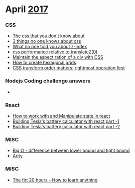 # April [2017]
[2017]: https://github.com/gistnoor/Links/tree/master/Year

### CSS
* [The css that you don't know about](https://medium.com/@mjtweaver/the-css-that-you-dont-know-about-d5945cea1c94)
* [3 things no one knows about css](https://www.sitepoint.com/3-things-almost-one-knows-css/)
* [What no one told you about z-index](https://philipwalton.com/articles/what-no-one-told-you-about-z-index/)
* [css performance relative to translateZ(0)](http://stackoverflow.com/questions/10814178/css-performance-relative-to-translatez0)
* [Maintain the aspect ration of a div with CSS](http://stackoverflow.com/questions/1495407/maintain-the-aspect-ratio-of-a-div-with-css)
* [How to create hexagonal grids](https://www.codesmite.com/article/how-to-create-pure-css-hexagonal-grids)
* [CSS transform order matters: rightmost operation first](http://stackoverflow.com/questions/27635272/css3-transform-order-matters-rightmost-operation-first) 


### Nodejs Coding challenge answers 
* []()

### React
* [How to work with and Manipulate state in react](https://www.sitepoint.com/work-with-and-manipulate-state-in-react/)
* [Building Tesla's battery calculator with react part -1](https://medium.freecodecamp.com/building-teslas-battery-range-calculator-with-react-part-1-2cb7abd8c1ee)
* [Building Tesla's battery calculator with react part -2](https://medium.freecodecamp.com/building-teslas-battery-range-calculator-with-react-part-2-redux-version-2ffe29018eec)

### MISC
*  [Big O - difference between lower bound and tight bound](http://stackoverflow.com/questions/464078/difference-between-lower-bound-and-tight-bound)
* [Arity](https://en.wikipedia.org/wiki/Arity)

### MISC
* [The firt 20 hours - How to learn anything](https://www.youtube.com/watch?v=5MgBikgcWnY)
